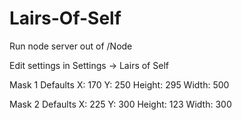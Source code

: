Lairs-Of-Self
=============

Run node server out of /Node

Edit settings in Settings -> Lairs of Self

Mask 1 Defaults
X: 170
Y: 250
Height: 295
Width: 500

Mask 2 Defaults
X: 225
Y: 300
Height: 123
Width: 300
